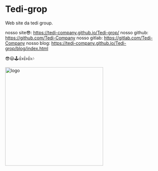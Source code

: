 # Tedi-grop
Web site da tedi group.

nosso site😎: https://tedi-company.github.io/Tedi-grop/
nosso github: https://github.com/Tedi-Company
nosso gitlab: https://gitlab.com/Tedi-Company
nosso blog: https://tedi-company.github.io/Tedi-grop/blog/index.html

😎😃🕹️👍👍👍🎶

<img width="314" height="317" alt="logo" src="https://github.com/user-attachments/assets/5657e86f-4ba8-466c-b4fc-1c9621e901d2" />
